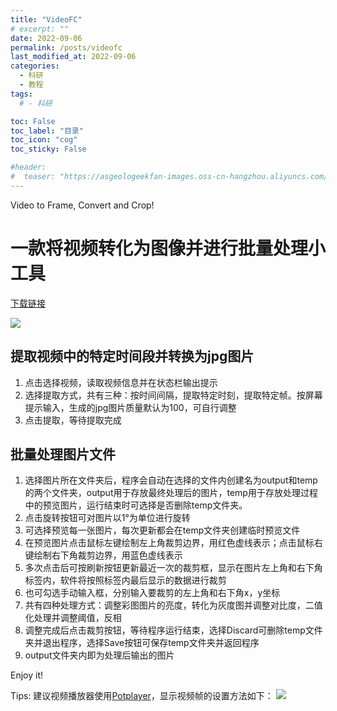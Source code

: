 ```yaml
---
title: "VideoFC"
# excerpt: ""
date: 2022-09-06
permalink: /posts/videofc
last_modified_at: 2022-09-06
categories:
  - 科研
  - 教程
tags:
  # - 科研

toc: False
toc_label: "目录"
toc_icon: "cog"
toc_sticky: False

#header:
#  teaser: "https://asgeologeekfan-images.oss-cn-hangzhou.aliyuncs.com/img/202206241629640.png"
---
```

Video to Frame, Convert and Crop! 



# 一款将视频转化为图像并进行批量处理小工具

[下载链接](https://github.com/AsgeologeekFan/VideoFC/releases)

![](https://asgeologeekfan-images.oss-cn-hangzhou.aliyuncs.com/img/202209060930133.png)

## 提取视频中的特定时间段并转换为jpg图片
1. 点击选择视频，读取视频信息并在状态栏输出提示
2. 选择提取方式，共有三种：按时间间隔，提取特定时刻，提取特定帧。按屏幕提示输入，生成的jpg图片质量默认为100，可自行调整
3. 点击提取，等待提取完成

## 批量处理图片文件
1. 选择图片所在文件夹后，程序会自动在选择的文件内创建名为output和temp的两个文件夹，output用于存放最终处理后的图片，temp用于存放处理过程中的预览图片，运行结束时可选择是否删除temp文件夹。
2. 点击旋转按钮可对图片以1°为单位进行旋转
3. 可选择预览每一张图片，每次更新都会在temp文件夹创建临时预览文件
4. 在预览图片点击鼠标左键绘制左上角裁剪边界，用红色虚线表示；点击鼠标右键绘制右下角裁剪边界，用蓝色虚线表示
5. 多次点击后可按刷新按钮更新最近一次的裁剪框，显示在图片左上角和右下角标签内，软件将按照标签内最后显示的数据进行裁剪
6. 也可勾选手动输入框，分别输入要裁剪的左上角和右下角x，y坐标
7. 共有四种处理方式：调整彩图图片的亮度，转化为灰度图并调整对比度，二值化处理并调整阈值，反相
8. 调整完成后点击裁剪按钮，等待程序运行结束，选择Discard可删除temp文件夹并退出程序，选择Save按钮可保存temp文件夹并返回程序
9. output文件夹内即为处理后输出的图片

Enjoy it!


Tips:
建议视频播放器使用[Potplayer](https://potplayer.daum.net/)，显示视频帧的设置方法如下：
![](https://asgeologeekfan-images.oss-cn-hangzhou.aliyuncs.com/img/202209151816108.png)
